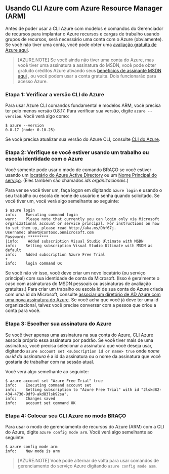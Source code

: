 <properties services="virtual-machines" title="Using Azure CLI with Azure Resource Manager" authors="squillace" solutions="" manager="timlt" editor="tysonn" />

<tags
   ms.service="virtual-machine"
   ms.devlang="na"
   ms.topic="article"
   ms.tgt_pltfrm="linux"
   ms.workload="infrastructure"
   ms.date="04/13/2015"
   ms.author="rasquill" />

## <a name="using-azure-cli-with-azure-resource-manager-arm"></a>Usando CLI Azure com Azure Resource Manager (ARM)

Antes de poder usar a CLI Azure com modelos e comandos do Gerenciador de recursos para implantar o Azure recursos e cargas de trabalho usando grupos de recursos, será necessário uma conta com o Azure (obviamente). Se você não tiver uma conta, você pode obter uma [avaliação gratuita de Azure aqui](https://azure.microsoft.com/pricing/free-trial/).

> [AZURE.NOTE] Se você ainda não tiver uma conta do Azure, mas você tiver uma assinatura a assinatura do MSDN, você pode obter gratuito créditos Azure ativando seus [benefícios de assinante MSDN aqui](https://azure.microsoft.com/pricing/member-offers/msdn-benefits-details/) , ou você podem usar a conta gratuita. Dois funcionarão para acesso Azure.

### <a name="step-1-verify-the-azure-cli-version"></a>Etapa 1: Verificar a versão CLI do Azure

Para usar Azure CLI comandos fundamental e modelos ARM, você precisa ter pelo menos versão 0.8.17. Para verificar sua versão, digite `azure --version`. Você verá algo como:

    $ azure --version
    0.8.17 (node: 0.10.25)

Se você precisa atualizar sua versão do Azure CLI, consulte [CLI do Azure](https://github.com/Azure/azure-xplat-cli).

### <a name="step-2-verify-you-are-using-a-work-or-school-identity-with-azure"></a>Etapa 2: Verifique se você estiver usando um trabalho ou escola identidade com o Azure

Você somente pode usar o modo de comando BRAÇO se você estiver usando um [locatário do Azure Active Directory](https://msdn.microsoft.com/library/azure/jj573650.aspx#BKMK_WhatIsAnAzureADTenant) ou um [Nome Principal do serviço](https://msdn.microsoft.com/library/azure/dn132633.aspx). (Eles também são chamados *ids organizacionais*.)

Para ver se você tiver um, faça logon em digitando `azure login` e usando o seu trabalho ou escola de nome de usuário e senha quando solicitado. Se você tiver um, você verá algo semelhante ao seguinte:

    $ azure login
    info:    Executing command login
    warn:    Please note that currently you can login only via Microsoft organizational account or service principal. For instructions on how to set them up, please read http://aka.ms/Dhf67j.
    Username: ahmet@contoso.onmicrosoft.com
    Password: *********
  	|info:    Added subscription Visual Studio Ultimate with MSDN
    info:    Setting subscription Visual Studio Ultimate with MSDN as default
    info:    Added subscription Azure Free Trial
    +
    info:    login command OK

Se você não vir isso, você deve criar um novo locatário (ou serviço principal) com sua identidade de conta da Microsoft. (Isso é geralmente o caso com assinaturas do MSDN pessoais ou assinaturas de avaliação gratuitas.) Para criar um trabalho ou escola id de sua conta do Azure criada com uma id da Microsoft, consulte [associar um diretório de AD Azure com uma nova assinatura do Azure](https://msdn.microsoft.com/library/azure/jj573650.aspx#BKMK_WhatIsAnAzureADTenant). Se você acha que você já deve ter uma id organizacional, talvez você precise conversar com a pessoa que criou a conta para você.

### <a name="step-3-choose-your-azure-subscription"></a>Etapa 3: Escolher sua assinatura do Azure

Se você tiver apenas uma assinatura na sua conta do Azure, CLI Azure associa próprio essa assinatura por padrão. Se você tiver mais de uma assinatura, você precisa selecionar a assinatura que você deseja usar, digitando `azure account set <subscription id or name> true` onde _nome ou id da assinatura_ é a id da assinatura ou o nome da assinatura que você gostaria de trabalhar com na sessão atual.

Você verá algo semelhante ao seguinte:

    $ azure account set "Azure Free Trial" true
    info:    Executing command account set
    info:    Setting subscription to "Azure Free Trial" with id "2lskd82-434-4730-9df9-akd83lsk92sa".
    info:    Changes saved
    info:    account set command OK

### <a name="step-4-place-your-azure-cli-in-the-arm-mode"></a>Etapa 4: Colocar seu CLI Azure no modo BRAÇO

Para usar o modo de gerenciamento de recursos do Azure (ARM) com a CLI do Azure, digite `azure config mode arm`. Você verá algo semelhante ao seguinte:

    $ azure config mode arm
    info:    New mode is arm

> [AZURE.NOTE] Você pode alternar de volta para usar comandos de gerenciamento do serviço Azure digitando `azure config mode asm`.
